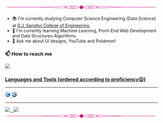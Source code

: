 <!-- Header border -->
<img src="assets/line_divider_color.png" alt="topDivider">

<!-- Brief Description -->

- 📚 I'm currently studying Computer Science Engineering (Data Science) at [D.J. Sanghvi College of Engineering.](https://www.djsce.ac.in/)
- 🌱 I'm currently learning Machine Learning, Front-End Web Development and Data Structures-Algorithms.
- 💬 Ask me about UI designs, YouTube and Pokémon!

### 📫 How to reach me

<a href="mailto:samarth.tumdi@gmail.com"> <img src="https://img.icons8.com/fluent/48/000000/gmail.png" width="3.5%"/>

### Languages and Tools (ordered according to proficiency😛)
<hr>
<img style="width: 3.5%;" src="https://raw.githubusercontent.com/devicons/devicon/master/icons/c/c-original.svg" alt="C"/>
<img style="width: 3.5%;" src="https://raw.githubusercontent.com/devicons/devicon/master/icons/cplusplus/cplusplus-original.svg" alt="C++"/>
<hr>
<!-- Stats -->
<img src="https://github-readme-stats.vercel.app/api?username=skyoxima&theme=radical&border_radius=20&locale=en&count_private=true&show_icons=true&include_all_commits=true"/> &nbsp; <a href="https://git.io/streak-stats"><img src="https://streak-stats.demolab.com?user=Skyoxima&theme=radical&border_radius=20&fire=FFD600"/></a>

<!-- Footer border -->
<img src="assets/line_divider_color.png" alt="topDivider">
